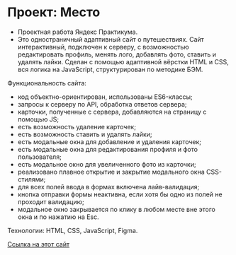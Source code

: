 # Проект: Место

- Проектная работа Яндекс Практикума.
- Это одностраничный адаптивный сайт о путешествиях. Сайт интерактивный, подключен к серверу, с возможностью редактировать профиль, менять лого, добавлять фото, ставить и удалять лайки.
Сделан с помощью адаптивной вёрстки HTML и CSS, вся логика на JavaScript, структурирован по методике БЭМ.

Функциональность сайта:
- код объектно-ориентирован, использованы ES6-классы;
- запросы к серверу по API, обработка ответов сервера;
- карточки, полученные с сервера, добавляются на страницу с помощью JS;
- есть возможность удаление карточек;
- есть возможность ставить и удалять лайки;
- есть модальные окна для добавление и удаления карточек;
- есть модальные окна для редактирования профиля и фото пользователя;
- есть модальное окно для увеличенного фото из карточки;
- реализовано плавное открытие и закрытие модального окна CSS-стилями;
- для всех полей ввода в формах включена лайв-валидация;
- кнопка отправки формы неактивна, если хотя бы одно из полей не проходит валидацию;
- модальное окно закрывается по клику в любом месте вне этого окна и по нажатию на Esc.

Технологии: HTML, CSS, JavaScript, Figma.


[Ссылка на этот сайт](https://alebedev85.github.io/mesto/)
